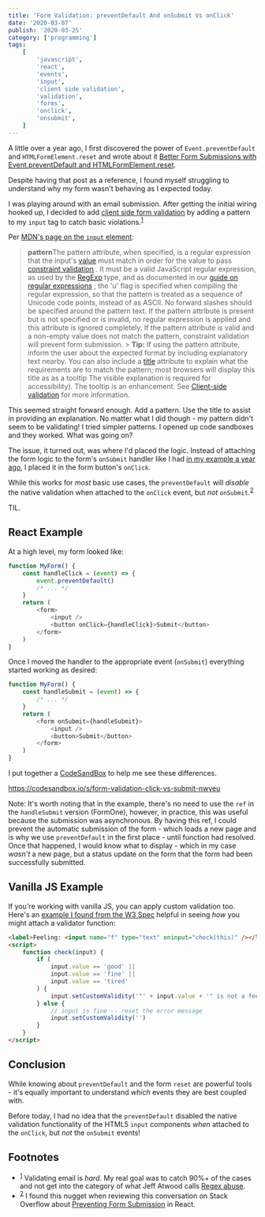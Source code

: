 ```yaml
---
title: 'Form Validation: preventDefault And onSubmit Vs onClick'
date: '2020-03-07'
publish: '2020-03-25'
category: ['programming']
tags:
    [
        'javascript',
        'react',
        'events',
        'input',
        'client side validation',
        'validation',
        'forms',
        'onclick',
        'onsubmit',
    ]
---
```


A little over a year ago, I first discovered the power of `Event.preventDefault` and `HTMLFormElement.reset` and wrote about it [Better Form Submissions with Event.preventDefault and HTMLFormElement.reset](../../2019-01-04/better-form-submissions-with-event-preventdefault-and-htmlformelement-reset/).

Despite having that post as a reference, I found myself struggling to understand why my form wasn't behaving as I expected today.

I was playing around with an email submission. After getting the initial wiring hooked up, I decided to add [client side form validation](https://developer.mozilla.org/en-US/docs/Web/HTML/Element/Input#Client-side_validation) by adding a pattern to my `input` tag to catch basic violations.<sup>[1](#footnotes)</sup><a id="fn1"></a>

Per [MDN's page on the `input` element](https://developer.mozilla.org/en-US/docs/Web/HTML/Element/Input):

> **pattern**The pattern attribute, when specified, is a regular expression that the input's [value](https://developer.mozilla.org/en-US/docs/Web/HTML/Global_attributes#attr-value) must match in order for the value to pass [constraint validation](https://developer.mozilla.org/en-US/docs/Web/Guide/HTML/HTML5/Constraint_validation) . It must be a valid JavaScript regular expression, as used by the [RegExp](https://developer.mozilla.org/en-US/docs/Web/JavaScript/Reference/Global_Objects/RegExp) type, and as documented in our [guide on regular expressions](https://developer.mozilla.org/en-US/docs/Web/JavaScript/Guide/Regular_Expressions) ; the 'u' flag is specified when compiling the regular expression, so that the pattern is treated as a sequence of Unicode code points, instead of as ASCII. No forward slashes should be specified around the pattern text.
> If the pattern attribute is present but is not specified or is invalid, no regular expression is applied and this attribute is ignored completely. If the pattern attribute is valid and a non-empty value does not match the pattern, constraint validation will prevent form submission. > **Tip:** If using the pattern attribute, inform the user about the expected format by including explanatory text nearby. You can also include a [title](https://developer.mozilla.org/en-US/docs/Web/HTML/Element/input#attr-title) attribute to explain what the requirements are to match the pattern; most browsers will display this title as as a tooltip The visible explanation is required for accessibility). The tooltip is an enhancement.
> See [Client-side validation](https://developer.mozilla.org/en-US/docs/Web/HTML/Element/Input#Client-side_validation) for more information.

This seemed straight forward enough. Add a pattern. Use the title to assist in providing an explanation. No matter what I did though - my pattern didn't seem to be validating! I tried simpler patterns. I opened up code sandboxes and they worked. What was going on?

The issue, it turned out, was where I'd placed the logic. Instead of attaching the form logic to the form's `onSubmit` handler like I had [in my example a year ago](../../2019-01-04/better-form-submissions-with-event-preventdefault-and-htmlformelement-reset/#example-time), I placed it in the form button's `onClick`.

While this works for _most_ basic use cases, the `preventDefault` will _disable_ the native validation when attached to the `onClick` event, but _not_ `onSubmit`.<sup>[2](#footnotes)</sup><a id="fn2"></a>

TIL.

## React Example

At a high level, my form looked like:

```javascript
function MyForm() {
    const handleClick = (event) => {
        event.preventDefault()
        /* ... */
    }
    return (
        <form>
            <input />
            <button onClick={handleClick}>Submit</button>
        </form>
    )
}
```

Once I moved the handler to the appropriate event (`onSubmit`) everything started working as desired:

```javascript
function MyForm() {
    const handleSubmit = (event) => {
        /* ... */
    }
    return (
        <form onSubmit={handleSubmit}>
            <input />
            <button>Submit</button>
        </form>
    )
}
```

I put together a [CodeSandBox](https://codesandbox.io/s/form-validation-click-vs-submit-nwyeu) to help me see these differences.

https://codesandbox.io/s/form-validation-click-vs-submit-nwyeu

Note: It's worth noting that in the example, there's no need to use the `ref` in the `handleSubmit` version (FormOne), however, in practice, this was useful because the submission was asynchronous. By having this ref, I could prevent the automatic submission of the form - which loads a new page and is why we use `preventDefault` in the first place - until function had resolved. Once that happened, I would know what to display - which in my case _wasn't_ a new page, but a status update on the form that the form had been successfully submitted.

## Vanilla JS Example

If you're working with vanilla JS, you can apply custom validation too. Here's an [example I found from the W3 Spec](https://www.w3.org/TR/html52/sec-forms.html#the-constraint-validation-api) helpful in seeing _how_ you might attach a validator function:

```html
<label>Feeling: <input name="f" type="text" oninput="check(this)" /></label>
<script>
    function check(input) {
        if (
            input.value == 'good' ||
            input.value == 'fine' ||
            input.value == 'tired'
        ) {
            input.setCustomValidity('"' + input.value + '" is not a feeling.')
        } else {
            // input is fine -- reset the error message
            input.setCustomValidity('')
        }
    }
</script>
```

## Conclusion

While knowing about `preventDefault` and the form `reset` are powerful tools - it's equally important to understand _which_ events they are best coupled with.

Before today, I had no idea that the `preventDefault` disabled the native validation functionality of the HTML5 `input` components _when_ attached to the `onClick`, but _not_ the `onSubmit` events!

## Footnotes

-   <sup>[1](#fn1)</sup> Validating email is _hard_. My real goal was to catch 90%+ of the cases and not get into the category of what Jeff Atwood calls [Regex abuse](https://blog.codinghorror.com/regex-use-vs-regex-abuse/).
-   <sup>[2](#fn2)</sup> I found this nugget when reviewing this conversation on Stack Overflow about [Preventing Form Submission](https://stackoverflow.com/a/39841238) in React.
